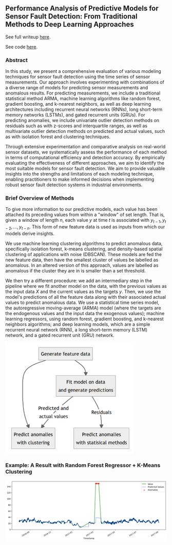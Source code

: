 ## Performance Analysis of Predictive Models for Sensor Fault Detection: From Traditional Methods to Deep Learning Approaches

See full writeup [here](https://html-preview.github.io/?url=https://github.com/XiongCynthia/SensorFaultDetection/blob/main/writeup.html).

See code [here](https://nbviewer.org/github/XiongCynthia/SensorFaultDetection/blob/main/SensorFaultDetection.ipynb).

### Abstract

In this study, we present a comprehensive evaluation of various modeling techniques for sensor fault detection using the time series of sensor measurements. Our approach involves experimenting with combinations of a diverse range of models for predicting sensor measurements and anomalous results. For predicting measurements, we include a traditional statistical method ARMA, machine learning algorithms like random forest, gradient boosting, and k-nearest neighbors, as well as deep learning architectures including recurrent neural networks (RNNs), long short-term memory networks (LSTMs), and gated recurrent units (GRUs). For predicting anomalies, we include univariate outlier detection methods on residuals such as with z-scores and interquartile ranges, as well as multivariate outlier detection methods on predicted and actual values, such as with isolation forest and clustering techniques.

Through extensive experimentation and comparative analysis on real-world sensor datasets, we systematically assess the performance of each method in terms of computational efficiency and detection accuracy. By empirically evaluating the effectiveness of different approaches, we aim to identify the most suitable models for sensor fault detection. We aim to provide valuable insights into the strengths and limitations of each modeling technique, enabling practitioners to make informed decisions when implementing robust sensor fault detection systems in industrial environments.

### Brief Overview of Methods

To give more information to our predictive models, each value has been attached its preceding values from within a "window" of set length. That is, given a window of length $n$, each value $y$ at time $t$ is associated with $y_{t-1}, y_{t-2}, …, y_{t-n}$. This form of new feature data is used as inputs from which our models derive insights.

We use machine learning clustering algorithms to predict anomalous data, specifically isolation forest, k-means clustering, and density-based spatial clustering of applications with noise (DBSCAN). These models are fed the new feature data, then have the smallest cluster of values be labelled as anomalous. In an altered version of this approach, values are labelled as anomalous if the cluster they are in is smaller than a set threshold.

We then try a different procedure: we add an intermediary step in the pipeline where we fit another model on the data, with the previous values as the input data $X$ and the current values as the targets $y$. Then, we use the model's predictions of all the feature data along with their associated actual values to predict anomalous data. We use a statistical time series model, the autoregressive moving-average (ARMA) model (where the targets are the endogenous values and the input data the exogenous values); machine learning regressors, using random forest, gradient boosting, and k-nearest neighbors algorithms; and deep learning models, which are a simple recurrent neural network (RNN), a long short-term memory (LSTM) network, and a gated recurrent unit (GRU) network.

<img src="flowchart.png" width="400" alt="Flowchart of methods"/>


### Example: A Result with Random Forest Regressor + K-Means Clustering

![Example result with random forest regressor and k-means clustering](example.png)
